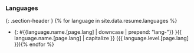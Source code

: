 ### Languages
{: .section-header }
{% for language in site.data.resume.languages %}
* {: #{{language.name.[page.lang] | downcase | prepend: "lang-"}} }{{ language.name.[page.lang] | capitalize }} ({{ language.level.[page.lang] }}){% endfor %}